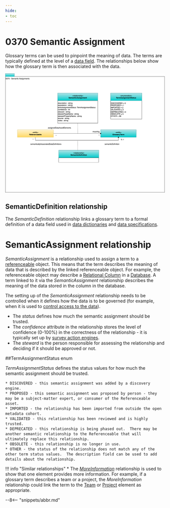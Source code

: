 ```yaml
---
hide:
- toc
---
```


<!-- SPDX-License-Identifier: CC-BY-4.0 -->
<!-- Copyright Contributors to the ODPi Egeria project. -->

# 0370 Semantic Assignment

Glossary terms can be used to pinpoint the meaning of data.  The terms are typically defined at the level of a [data field](/concepts/data-field).  The relationships below show how the glossary term is then associated with the data.

![UML](0370-Semantic-Assignment.svg)

## SemanticDefinition relationship

The *SemanticDefinition* relationship links a glossary term to a formal definition of a data field used in [data dictionaries](/concepts/data-dictionary) and [data specifications](/concepts/data-specification).

# SemanticAssignment relationship

*SemanticAssignment* is a relationship used to assign a term to a [referenceable](/types/0/0010-Base-Model) object. This means that the term describes the meaning of data that is described by the linked referenceable object.  For example, the referenceable object may describe a [Relational Column](/types/5/0534-Relational-Schemas) in a [Database](/types/2/0224-Databases).  A term linked to it via the *SemanticAssignment* relationship describes the meaning of the data stored in the column in the database.

The setting up of the *SemanticAssignment* relationship needs to be controlled when it defines how the data is to be governed (for example, when it is used to [control access to the data](/features/synchronized-access-control/overview)).

* The *status* defines how much the semantic assignment should be trusted. 
* The *confidence* attribute in the relationship stores the level of confidence (0-100%) in the correctness of the relationship - it is typically set up by [survey action engines](/concepts/survey-action-engine).
* The *steward* is the person responsible for assessing the relationship and deciding if it should be approved or not.


##TermAssignmentStatus enum

*TermAssignmentStatus* defines the status values for how much the semantic assignment should be trusted.

    * DISCOVERED - this semantic assignment was added by a discovery engine.
    * PROPOSED - this semantic assignment was proposed by person - they may be a subject-matter expert, or consumer of the Referenceable asset.
    * IMPORTED - the relationship has been imported from outside the open metadata cohort.
    * VALIDATED - this relationship has been reviewed and is highly trusted.
    * DEPRECATED - this relationship is being phased out.  There may be another semantic relationship to the Referenceable that will ultimately replace this relationship.
    * OBSOLETE - this relationship is no longer in use.
    * OTHER - the status of the relationship does not match any of the other term status values.  The description field can be used to add details about the relationship.



!!! info "Similar relationships"
    * The [*MoreInformation*](0019-More-Information) relationship is used to show that one element provides more information.  For example, if a glossary term describes a team or a project, the *MoreInformation* relationship could link the term to the [Team](/types/1/0115-Teams) or [Project](/types/1/0130-Projects) element as appropriate.

--8<-- "snippets/abbr.md"